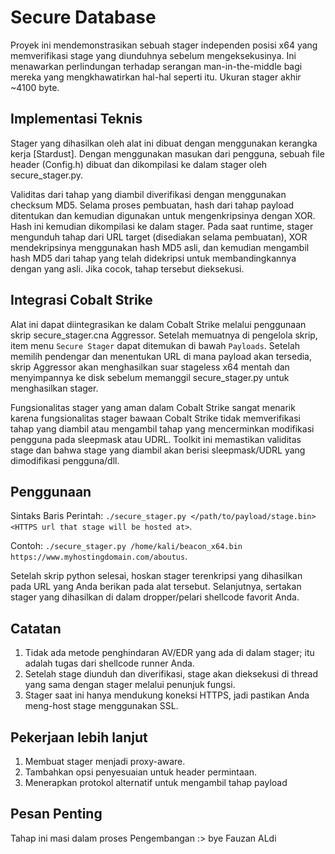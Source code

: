 # Secure Database

Proyek ini mendemonstrasikan sebuah stager independen posisi x64 yang memverifikasi stage yang diunduhnya sebelum mengeksekusinya. Ini menawarkan perlindungan terhadap serangan man-in-the-middle bagi mereka yang mengkhawatirkan hal-hal seperti itu. Ukuran stager akhir ~4100 byte.

## Implementasi Teknis

Stager yang dihasilkan oleh alat ini dibuat dengan menggunakan kerangka kerja [Stardust]. Dengan menggunakan masukan dari pengguna, sebuah file header (Config.h) dibuat dan dikompilasi ke dalam stager oleh secure_stager.py. 

Validitas dari tahap yang diambil diverifikasi dengan menggunakan checksum MD5. Selama proses pembuatan, hash dari tahap payload ditentukan dan kemudian digunakan untuk mengenkripsinya dengan XOR. Hash ini kemudian dikompilasi ke dalam stager. Pada saat runtime, stager mengunduh tahap dari URL target (disediakan selama pembuatan), XOR mendekripsinya menggunakan hash MD5 asli, dan kemudian mengambil hash MD5 dari tahap yang telah didekripsi untuk membandingkannya dengan yang asli. Jika cocok, tahap tersebut dieksekusi.

## Integrasi Cobalt Strike

Alat ini dapat diintegrasikan ke dalam Cobalt Strike melalui penggunaan skrip secure_stager.cna Aggressor. Setelah memuatnya di pengelola skrip, item menu `Secure Stager` dapat ditemukan di bawah `Payloads`. Setelah memilih pendengar dan menentukan URL di mana payload akan tersedia, skrip Aggressor akan menghasilkan suar stageless x64 mentah dan menyimpannya ke disk sebelum memanggil secure_stager.py untuk menghasilkan stager. 

Fungsionalitas stager yang aman dalam Cobalt Strike sangat menarik karena fungsionalitas stager bawaan Cobalt Strike tidak memverifikasi tahap yang diambil atau mengambil tahap yang mencerminkan modifikasi pengguna pada sleepmask atau UDRL. Toolkit ini memastikan validitas stage dan bahwa stage yang diambil akan berisi sleepmask/UDRL yang dimodifikasi pengguna/dll.

## Penggunaan

Sintaks Baris Perintah: `./secure_stager.py </path/to/payload/stage.bin> <HTTPS url that stage will be hosted at>`.

Contoh: `./secure_stager.py /home/kali/beacon_x64.bin https://www.myhostingdomain.com/aboutus`.

Setelah skrip python selesai, hoskan stager terenkripsi yang dihasilkan pada URL yang Anda berikan pada alat tersebut. Selanjutnya, sertakan stager yang dihasilkan di dalam dropper/pelari shellcode favorit Anda.

## Catatan

1. Tidak ada metode penghindaran AV/EDR yang ada di dalam stager; itu adalah tugas dari shellcode runner Anda.  
2. Setelah stage diunduh dan diverifikasi, stage akan dieksekusi di thread yang sama dengan stager melalui penunjuk fungsi.  
3. Stager saat ini hanya mendukung koneksi HTTPS, jadi pastikan Anda meng-host stage menggunakan SSL.  

## Pekerjaan lebih lanjut
1. Membuat stager menjadi proxy-aware.  
2. Tambahkan opsi penyesuaian untuk header permintaan.
3. Menerapkan protokol alternatif untuk mengambil tahap payload

## Pesan Penting
   Tahap ini masi dalam proses Pengembangan :>
   bye Fauzan ALdi